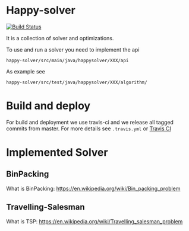 # Happy-solver 

[![Build Status](https://img.shields.io/travis/mlieberwirth/happy-solver.svg?label=Travis%20CI&logo=travis&style=flat-square)](https://travis-ci.org/mlieberwirth/happy-solver)&nbsp;

It is a collection of solver and optimizations.

To use and run a solver you need to implement the api 

```
happy-solver/src/main/java/happysolver/XXX/api
```

As example see 
```
happy-solver/src/test/java/happysolver/XXX/algorithm/
```

# Build and deploy
For build and deployment we use travis-ci and we release all tagged commits from master.
For more details see ``.travis.yml`` or [Travis CI](https://travis-ci.org/mlieberwirth/happy-solver?utm_medium=notification&utm_source=github_status)

# Implemented Solver

## BinPacking

What is BinPacking: https://en.wikipedia.org/wiki/Bin_packing_problem

## Travelling-Salesman

What is TSP: https://en.wikipedia.org/wiki/Travelling_salesman_problem
